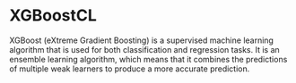 # XGBoostCL
XGBoost (eXtreme Gradient Boosting) is a supervised machine learning algorithm that is used for both classification and regression tasks. It is an ensemble learning algorithm, which means that it combines the predictions of multiple weak learners to produce a more accurate prediction.
